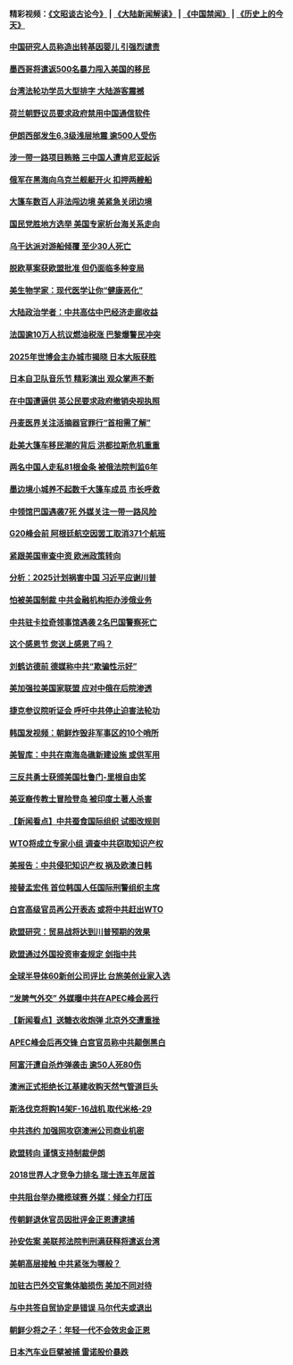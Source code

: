 #### 精彩视频：[《文昭谈古论今》](https://github.com/gfw-breaker/wenzhao/blob/master/README.md?t=11261532) | [《大陆新闻解读》](https://github.com/gfw-breaker/ntdtv-comedy/blob/master/README.md?t=11261532) | [《中国禁闻》](https://github.com/gfw-breaker/ntdtv-news/blob/master/README.md?t=11261532) | [《历史上的今天》](https://github.com/gfw-breaker/today-in-history/blob/master/README.md?t=11261532) 

#### [中国研究人员称造出转基因婴儿 引强烈谴责](../pages/nsc418/n10874934.md?t=11261532) 

#### [墨西哥将遣返500名暴力闯入美国的移民](../pages/nsc418/n10874795.md?t=11261532) 

#### [台湾法轮功学员大型排字 大陆游客震撼](../pages/nsc418/n10873468.md?t=11261532) 

#### [荷兰朝野议员要求政府禁用中国通信软件](../pages/nsc418/n10874343.md?t=11261532) 

#### [伊朗西部发生6.3级浅层地震 逾500人受伤](../pages/nsc418/n10874736.md?t=11261532) 

#### [涉一带一路项目贿赂 三中国人遭肯尼亚起诉](../pages/nsc418/n10874123.md?t=11261532) 

#### [俄军在黑海向乌克兰舰艇开火 扣押两艘船](../pages/nsc418/n10873926.md?t=11261532) 

#### [大篷车数百人非法闯边境 美紧急关闭边境](../pages/nsc418/n10873849.md?t=11261532) 

#### [国民党胜地方选举 美国专家析台海关系走向](../pages/nsc418/n10873601.md?t=11261532) 

#### [乌干达派对游船倾覆 至少30人死亡](../pages/nsc418/n10873417.md?t=11261532) 

#### [脱欧草案获欧盟批准 但仍面临多种变局](../pages/nsc418/n10873284.md?t=11261532) 

#### [美生物学家：现代医学让你“健康恶化”](../pages/nsc418/n10872870.md?t=11261532) 

#### [大陆政治学者：中共高估中巴经济走廊收益](../pages/nsc418/n10872678.md?t=11261532) 

#### [法国逾10万人抗议燃油税涨 巴黎爆警民冲突](../pages/nsc418/n10872878.md?t=11261532) 

#### [2025年世博会主办城市揭晓 日本大阪获胜](../pages/nsc418/n10872338.md?t=11261532) 

#### [日本自卫队音乐节 精彩演出 观众掌声不断](../pages/nsc418/n10872312.md?t=11261532) 

#### [在中国遭逼供 英公民要求政府撤销央视执照](../pages/nsc418/n10871815.md?t=11261532) 

#### [丹麦医界关注活摘器官罪行“首相需了解”](../pages/nsc418/n10868641.md?t=11261532) 

#### [赴美大篷车移民潮的背后 洪都拉斯危机重重](../pages/nsc418/n10871641.md?t=11261532) 

#### [两名中国人走私81根金条 被俄法院判监6年](../pages/nsc418/n10871643.md?t=11261532) 

#### [墨边境小城养不起数千大篷车成员 市长呼救](../pages/nsc418/n10871580.md?t=11261532) 

#### [中领馆巴国遇袭7死 外媒关注一带一路风险](../pages/nsc418/n10871570.md?t=11261532) 

#### [G20峰会前 阿根廷航空因罢工取消371个航班](../pages/nsc418/n10871541.md?t=11261532) 

#### [紧跟美国审查中资 欧洲政策转向](../pages/nsc418/n10871173.md?t=11261532) 

#### [分析：2025计划祸害中国 习近平应谢川普](../pages/nsc418/n10871045.md?t=11261532) 

#### [怕被美国制裁 中共金融机构拒办涉俄业务](../pages/nsc418/n10869676.md?t=11261532) 

#### [中共驻卡拉奇领事馆遇袭 2名巴国警察死亡](../pages/nsc418/n10870377.md?t=11261532) 

#### [这个感恩节 您送上感恩了吗？](../pages/nsc418/n10869319.md?t=11261532) 

#### [刘鹤访德前 德媒称中共“欺骗性示好”](../pages/nsc418/n10868755.md?t=11261532) 

#### [美加强拉美国家联盟 应对中俄在后院渗透](../pages/nsc418/n10866498.md?t=11261532) 

#### [捷克参议院听证会 呼吁中共停止迫害法轮功](../pages/nsc418/n10868371.md?t=11261532) 

#### [韩国发视频：朝鲜炸毁非军事区的10个哨所](../pages/nsc418/n10868183.md?t=11261532) 

#### [美智库：中共在南海岛礁新建设施 或供军用](../pages/nsc418/n10867614.md?t=11261532) 

#### [三反共勇士获颁美国杜鲁门-里根自由奖](../pages/nsc418/n10866763.md?t=11261532) 

#### [美亚裔传教士冒险登岛 被印度土著人杀害](../pages/nsc418/n10866831.md?t=11261532) 

#### [【新闻看点】中共蚕食国际组织 试图改规则](../pages/nsc418/n10866682.md?t=11261532) 

#### [WTO将成立专家小组 调查中共窃取知识产权](../pages/nsc418/n10866620.md?t=11261532) 

#### [美报告：中共侵犯知识产权 祸及欧澳日韩](../pages/nsc418/n10865535.md?t=11261532) 

#### [接替孟宏伟 首位韩国人任国际刑警组织主席](../pages/nsc418/n10866084.md?t=11261532) 

#### [白宫高级官员再公开表态 或将中共赶出WTO](../pages/nsc418/n10865909.md?t=11261532) 

#### [欧盟研究：贸易战将达到川普预期的效果](../pages/nsc418/n10865611.md?t=11261532) 

#### [欧盟通过外国投资审查规定 剑指中共](../pages/nsc418/n10864988.md?t=11261532) 

#### [全球半导体60新创公司评比 台旅美创业家入选](../pages/nsc418/n10865273.md?t=11261532) 

#### [“发脾气外交” 外媒曝中共在APEC峰会恶行](../pages/nsc418/n10864632.md?t=11261532) 

#### [【新闻看点】送糖衣收炮弹 北京外交遭重挫](../pages/nsc418/n10864332.md?t=11261532) 

#### [APEC峰会后再交锋 白宫官员称中共颠倒黑白](../pages/nsc418/n10864695.md?t=11261532) 

#### [阿富汗遭自杀炸弹袭击 逾50人死80伤](../pages/nsc418/n10864399.md?t=11261532) 

#### [澳洲正式拒绝长江基建收购天然气管道巨头](../pages/nsc418/n10864350.md?t=11261532) 

#### [斯洛伐克将购14架F-16战机 取代米格-29](../pages/nsc418/n10864268.md?t=11261532) 

#### [中共违约 加强网攻窃澳洲公司商业机密](../pages/nsc418/n10863852.md?t=11261532) 

#### [欧盟转向 谨慎支持制裁伊朗](../pages/nsc418/n10863621.md?t=11261532) 

#### [2018世界人才竞争力排名 瑞士连五年居首](../pages/nsc418/n10863400.md?t=11261532) 

#### [中共阻台举办橄榄球赛 外媒：倾全力打压](../pages/nsc418/n10863407.md?t=11261532) 

#### [传朝鲜退休官员因批评金正恩遭逮捕](../pages/nsc418/n10863166.md?t=11261532) 

#### [孙安佐案 美联邦法院判刑满获释将遣返台湾](../pages/nsc418/n10863068.md?t=11261532) 

#### [美朝高层接触 中共紧张为哪般？](../pages/nsc418/n10862181.md?t=11261532) 

#### [加驻古巴外交官集体脑损伤 美加不同对待](../pages/nsc418/n10862444.md?t=11261532) 

#### [与中共签自贸协定是错误 马尔代夫或退出](../pages/nsc418/n10862130.md?t=11261532) 

#### [朝鲜少将之子：年轻一代不会效忠金正恩](../pages/nsc418/n10862075.md?t=11261532) 

#### [日本汽车业巨擘被捕 雷诺股价暴跌](../pages/nsc418/n10861871.md?t=11261532) 

